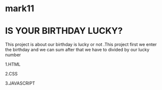 # mark11
# IS YOUR BIRTHDAY LUCKY?

This project is about our birthday is lucky or not .This project first we enter the birthday and we can sum after that we have to divided by our lucky number


1.HTML


2.CSS

3.JAVASCRIPT
